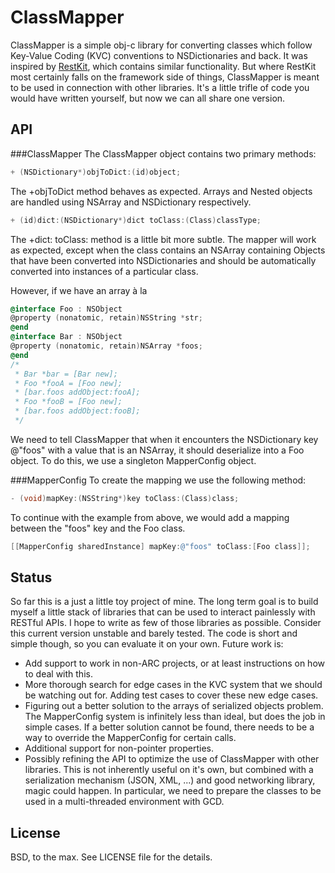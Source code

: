 ClassMapper
===========
ClassMapper is a simple obj-c library for converting classes which follow Key-Value Coding (KVC) conventions to NSDictionaries and back. It was inspired by [RestKit](https://github.com/RestKit/RestKit), which contains similar functionality. But where RestKit most certainly falls on the framework side of things, ClassMapper is meant to be used in connection with other libraries. It's a little trifle of code you would have written yourself, but now we can all share one version.

API
---
###ClassMapper
The ClassMapper object contains two primary methods:

``` objective-c
+ (NSDictionary*)objToDict:(id)object;
```
The +objToDict method behaves as expected. Arrays and Nested objects are handled using NSArray and NSDictionary respectively.

``` objective-c
+ (id)dict:(NSDictionary*)dict toClass:(Class)classType;
```
The +dict: toClass: method is a little bit more subtle. The mapper will work as expected, except when the class contains an NSArray containing Objects that have been converted into NSDictionaries and should be automatically converted into instances of a particular class. 

However, if we have an array à la

``` objective-c
@interface Foo : NSObject
@property (nonatomic, retain)NSString *str;
@end
@interface Bar : NSObject
@property (nonatomic, retain)NSArray *foos;
@end
/*
 * Bar *bar = [Bar new];
 * Foo *fooA = [Foo new];
 * [bar.foos addObject:fooA];
 * Foo *fooB = [Foo new];
 * [bar.foos addObject:fooB];
 */
```
We need to tell ClassMapper that when it encounters the NSDictionary key @"foos" with a value that is an NSArray, it should deserialize into a Foo object. To do this, we use a singleton MapperConfig object. 

###MapperConfig
To create the mapping we use the following method:

``` objective-c
- (void)mapKey:(NSString*)key toClass:(Class)class;
```

To continue with the example from above, we would add a mapping between the "foos" key and the Foo class.

``` objective-c
[[MapperConfig sharedInstance] mapKey:@"foos" toClass:[Foo class]];
```
Status
------
So far this is a just a little toy project of mine. The long term goal is to build myself a little stack of libraries that can be used to interact painlessly with RESTful APIs. I hope to write as few of those libraries as possible. Consider this current version unstable and barely tested. The code is short and simple though, so you can evaluate it on your own. Future work is:

* Add support to work in non-ARC projects, or at least instructions on how to deal with this.
* More thorough search for edge cases in the KVC system that we should be watching out for. Adding test cases to cover these new edge cases.
* Figuring out a better solution to the arrays of serialized objects problem. The MapperConfig system is infinitely less than ideal, but does the job in simple cases. If a better solution cannot be found, there needs to be a way to override the MapperConfig for certain calls.
* Additional support for non-pointer properties.
* Possibly refining the API to optimize the use of ClassMapper with other libraries. This is not inherently useful on it's own, but combined with a serialization mechanism (JSON, XML, ...) and good networking library, magic could happen. In particular, we need to prepare the classes to be used in a multi-threaded environment with GCD.

License
-------
BSD, to the max. See LICENSE file for the details.